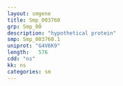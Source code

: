 ```yaml
---
layout: smgene
title: Smp_003760
grp: Smp_00
description: "hypothetical protein"
smp: Smp_003760.1
uniprot: "G4V6K9"
length:   576
cdd: "ns"
kk: ns
categories: sm
---
```

